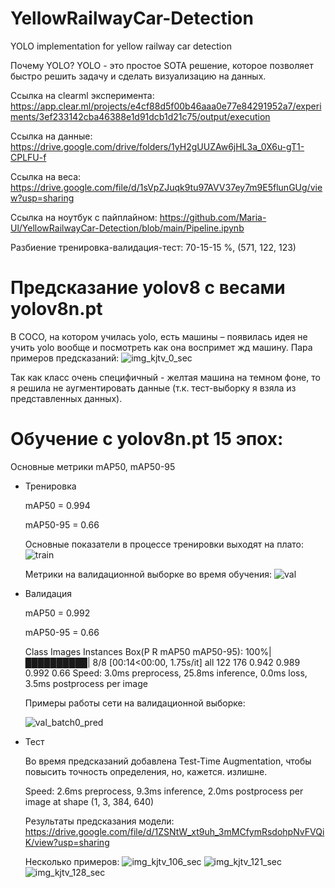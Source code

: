 # YellowRailwayCar-Detection
YOLO implementation for yellow railway car detection

Почему YOLO? YOLO - это простое SOTA решение, которое позволяет быстро решить задачу и сделать визуализацию на данных. 

Cсылка на clearml эксперимента: https://app.clear.ml/projects/e4cf88d5f00b46aaa0e77e84291952a7/experiments/3ef233142cba46388e1d91dcb1d21c75/output/execution

Ссылка на данные: https://drive.google.com/drive/folders/1yH2gUUZAw6jHL3a_0X6u-gT1-CPLFU-f

Ссылка на веса: https://drive.google.com/file/d/1sVpZJuqk9tu97AVV37ey7m9E5flunGUg/view?usp=sharing

Ссылка на ноутбук с пайплайном: https://github.com/Maria-Ul/YellowRailwayCar-Detection/blob/main/Pipeline.ipynb

Разбиение тренировка-валидация-тест: 70-15-15 %, (571, 122, 123)


# Предсказание yolov8 с весами yolov8n.pt
В COCO, на котором училась yolo, есть машины – появилась идея не учить yolo вообще и посмотреть как она воспримет жд машину.
Пара примеров предсказаний:
![img_kjtv_0_sec](https://github.com/Maria-Ul/YellowRailwayCar-Detection/assets/58764063/9382976a-ba68-4ead-8728-69ed52311ef3)

Так как класс очень специфичный - желтая машина на темном фоне, то я решила не аугментировать данные (т.к. тест-выборку я взяла из представленных данных). 

# Обучение с yolov8n.pt 15 эпох:
Основные метрики mAP50, mAP50-95

* Тренировка
  
  mAP50 = 0.994
  
  mAP50-95 = 0.66

  Основные показатели в процессе тренировки выходят на плато:
  ![train](https://github.com/Maria-Ul/YellowRailwayCar-Detection/assets/58764063/5140e339-3873-4045-b677-14d7ffa19720)

  Метрики на валидационной выборке во время обучения: 
  ![val](https://github.com/Maria-Ul/YellowRailwayCar-Detection/assets/58764063/f64811e9-08f3-455c-9179-8d6818d74022)

  
* Валидация
  
  mAP50 = 0.992
  
  mAP50-95 =  0.66
  
  Class     Images  Instances      Box(P          R      mAP50  mAP50-95): 100%|██████████| 8/8 [00:14<00:00,  1.75s/it]
   all        122        176      0.942      0.989      0.992       0.66
  Speed: 3.0ms preprocess, 25.8ms inference, 0.0ms loss, 3.5ms postprocess per image

  Примеры работы сети на валидационной выборке:
  
  ![val_batch0_pred](https://github.com/Maria-Ul/YellowRailwayCar-Detection/assets/58764063/3937ee7f-9a71-4a20-9a4c-6a87b34f4cca)

  
* Тест
  
  Во время предсказаний добавлена Test-Time Augmentation, чтобы повысить точность определения, но, кажется. излишне.
  
  Speed: 2.6ms preprocess, 9.3ms inference, 2.0ms postprocess per image at shape (1, 3, 384, 640)

  Результаты предсказания модели: https://drive.google.com/file/d/1ZSNtW_xt9uh_3mMCfymRsdohpNvFVQiK/view?usp=sharing

  Несколько примеров:
![img_kjtv_106_sec](https://github.com/Maria-Ul/YellowRailwayCar-Detection/assets/58764063/90df506c-8ff6-4b81-9b9a-e3a4a0d78ae6)
![img_kjtv_121_sec](https://github.com/Maria-Ul/YellowRailwayCar-Detection/assets/58764063/d9a3fd00-4820-4e42-9a10-699af55eca56)
![img_kjtv_128_sec](https://github.com/Maria-Ul/YellowRailwayCar-Detection/assets/58764063/21f90fe1-6ad8-443c-8110-a09aa11b1eff)


  


